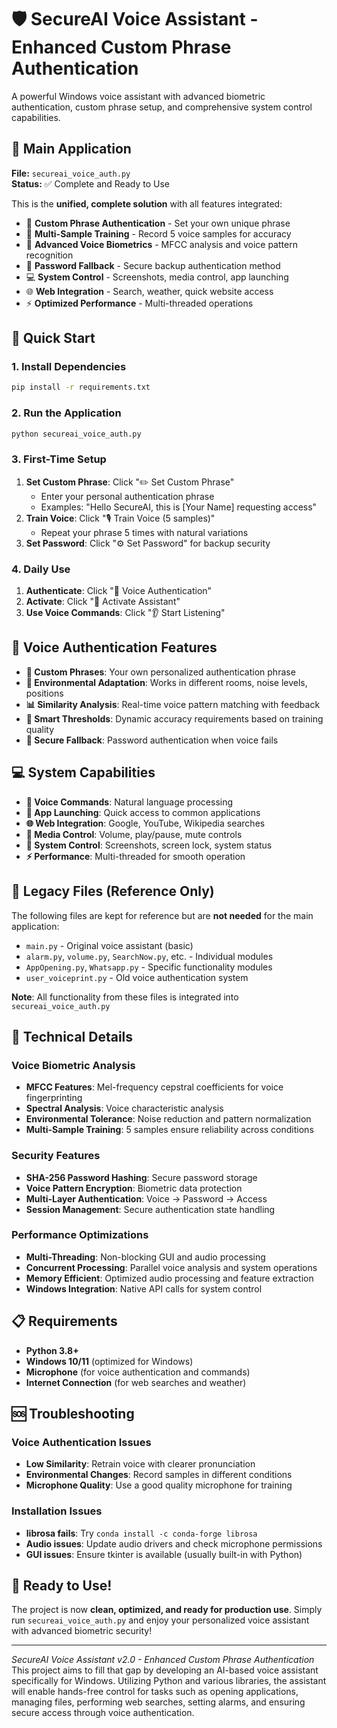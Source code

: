 # 🛡️ SecureAI Voice Assistant - Enhanced Custom Phrase Authentication

A powerful Windows voice assistant with advanced biometric authentication, custom phrase setup, and comprehensive system control capabilities.

## 🚀 Main Application

**File:** `secureai_voice_auth.py`  
**Status:** ✅ Complete and Ready to Use  

This is the **unified, complete solution** with all features integrated:
- 🎤 **Custom Phrase Authentication** - Set your own unique phrase
- 🔄 **Multi-Sample Training** - Record 5 voice samples for accuracy
- 🧠 **Advanced Voice Biometrics** - MFCC analysis and voice pattern recognition
- 🔐 **Password Fallback** - Secure backup authentication method
- 💻 **System Control** - Screenshots, media control, app launching
- 🌐 **Web Integration** - Search, weather, quick website access
- ⚡ **Optimized Performance** - Multi-threaded operations

## 🎯 Quick Start

### 1. Install Dependencies
```bash
pip install -r requirements.txt
```

### 2. Run the Application
```bash
python secureai_voice_auth.py
```

### 3. First-Time Setup
1. **Set Custom Phrase**: Click "✏️ Set Custom Phrase"
   - Enter your personal authentication phrase
   - Examples: "Hello SecureAI, this is [Your Name] requesting access"
2. **Train Voice**: Click "🎙️ Train Voice (5 samples)"
   - Repeat your phrase 5 times with natural variations
3. **Set Password**: Click "⚙️ Set Password" for backup security

### 4. Daily Use
1. **Authenticate**: Click "🎤 Voice Authentication"
2. **Activate**: Click "🚀 Activate Assistant" 
3. **Use Voice Commands**: Click "👂 Start Listening"

## 🎤 Voice Authentication Features

- **📝 Custom Phrases**: Your own personalized authentication phrase
- **🔄 Environmental Adaptation**: Works in different rooms, noise levels, positions
- **📊 Similarity Analysis**: Real-time voice pattern matching with feedback
- **🎯 Smart Thresholds**: Dynamic accuracy requirements based on training quality
- **🔐 Secure Fallback**: Password authentication when voice fails

## 💻 System Capabilities

- **🎤 Voice Commands**: Natural language processing
- **🚀 App Launching**: Quick access to common applications
- **🌐 Web Integration**: Google, YouTube, Wikipedia searches
- **🎵 Media Control**: Volume, play/pause, mute controls
- **📸 System Control**: Screenshots, screen lock, system status
- **⚡ Performance**: Multi-threaded for smooth operation

## 📁 Legacy Files (Reference Only)

The following files are kept for reference but are **not needed** for the main application:

- `main.py` - Original voice assistant (basic)
- `alarm.py`, `volume.py`, `SearchNow.py`, etc. - Individual modules
- `AppOpening.py`, `Whatsapp.py` - Specific functionality modules
- `user_voiceprint.py` - Old voice authentication system

**Note**: All functionality from these files is integrated into `secureai_voice_auth.py`

## 🔧 Technical Details

### Voice Biometric Analysis
- **MFCC Features**: Mel-frequency cepstral coefficients for voice fingerprinting
- **Spectral Analysis**: Voice characteristic analysis
- **Environmental Tolerance**: Noise reduction and pattern normalization
- **Multi-Sample Training**: 5 samples ensure reliability across conditions

### Security Features
- **SHA-256 Password Hashing**: Secure password storage
- **Voice Pattern Encryption**: Biometric data protection
- **Multi-Layer Authentication**: Voice → Password → Access
- **Session Management**: Secure authentication state handling

### Performance Optimizations
- **Multi-Threading**: Non-blocking GUI and audio processing
- **Concurrent Processing**: Parallel voice analysis and system operations
- **Memory Efficient**: Optimized audio processing and feature extraction
- **Windows Integration**: Native API calls for system control

## 📋 Requirements

- **Python 3.8+**
- **Windows 10/11** (optimized for Windows)
- **Microphone** (for voice authentication and commands)
- **Internet Connection** (for web searches and weather)

## 🆘 Troubleshooting

### Voice Authentication Issues
- **Low Similarity**: Retrain voice with clearer pronunciation
- **Environmental Changes**: Record samples in different conditions
- **Microphone Quality**: Use a good quality microphone for training

### Installation Issues
- **librosa fails**: Try `conda install -c conda-forge librosa`
- **Audio issues**: Update audio drivers and check microphone permissions
- **GUI issues**: Ensure tkinter is available (usually built-in with Python)

## 🎉 Ready to Use!

The project is now **clean, optimized, and ready for production use**. Simply run `secureai_voice_auth.py` and enjoy your personalized voice assistant with advanced biometric security!

---

*SecureAI Voice Assistant v2.0 - Enhanced Custom Phrase Authentication*
This project aims to fill that gap by developing an AI-based voice assistant specifically for Windows. Utilizing Python and various libraries, the assistant will enable hands-free control for tasks such as opening applications, managing files, performing web searches, setting alarms, and ensuring secure access through voice authentication.
